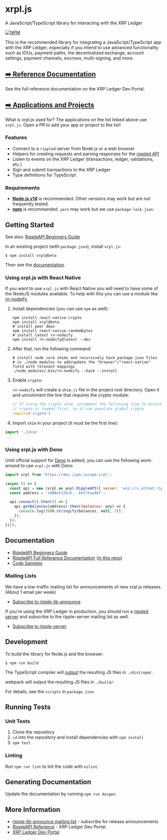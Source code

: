 # xrpl.js

A JavaScript/TypeScript library for interacting with the XRP Ledger

[![NPM](https://nodei.co/npm/xrpl.png)](https://www.npmjs.org/package/xrpl)

This is the recommended library for integrating a JavaScript/TypeScript app with the XRP Ledger, especially if you intend to use advanced functionality such as IOUs, payment paths, the decentralized exchange, account settings, payment channels, escrows, multi-signing, and more.

## [➡️ Reference Documentation](https://xrpl.org/rippleapi-reference.html)

See the full reference documentation on the XRP Ledger Dev Portal.

## [➡️ Applications and Projects](APPLICATIONS.md)

What is xrpl.js used for? The applications on the list linked above use `xrpl.js`. Open a PR to add your app or project to the list!

### Features

+ Connect to a `rippled` server from Node.js or a web browser
+ Helpers for creating requests and parsing responses for the [rippled API](https://developers.ripple.com/rippled-api.html)
+ Listen to events on the XRP Ledger (transactions, ledger, validations, etc.)
+ Sign and submit transactions to the XRP Ledger
+ Type definitions for TypeScript

### Requirements

+ **[Node.js v14](https://nodejs.org/)** is recommended. Other versions may work but are not frequently tested.
+ **[npm](https://www.npmjs.com/)** is recommended. `yarn` may work but we use `package-lock.json`.

## Getting Started

See also: [RippleAPI Beginners Guide](https://xrpl.org/get-started-with-rippleapi-for-javascript.html)

In an existing project (with `package.json`), install `xrpl.js`:
```
$ npm install xrpl@beta
```

Then see the [documentation](#documentation).

### Using xrpl.js with React Native

If you want to use `xrpl.js` with React Native you will need to have some of the NodeJS modules available. To help with this you can use a module like [rn-nodeify](https://github.com/tradle/rn-nodeify).

1. Install dependencies (you can use `npm` as well):

    ```shell
    npm install react-native-crypto
    npm install xrpl@beta
    # install peer deps
    npm install react-native-randombytes
    # install latest rn-nodeify
    npm install rn-nodeify@latest --dev
    ```

2. After that, run the following command:

    ```shell
    # install node core shims and recursively hack package.json files
    # in ./node_modules to add/update the "browser"/"react-native" field with relevant mappings
    ./node_modules/.bin/rn-nodeify --hack --install
    ```

3. Enable `crypto`:

    `rn-nodeify` will create a `shim.js` file in the project root directory.
    Open it and uncomment the line that requires the crypto module:

    ```javascript
    // If using the crypto shim, uncomment the following line to ensure
    // crypto is loaded first, so it can populate global.crypto
    require('crypto')
    ```

4. Import `shim` in your project (it must be the first line):

  ```javascript
  import './shim'
  ...
  ```

### Using xrpl.js with Deno

Until official support for [Deno](https://deno.land) is added, you can use the following work-around to use `xrpl.js` with Deno:

```javascript
import xrpl from 'https://dev.jspm.io/npm:xrpl';

(async () => {
  const api = new (xrpl as any).RippleAPI({ server: 'wss://s.altnet.rippletest.net:51233' });
  const address = 'rH8NxV12EuV...khfJ5uw9kT';

  api.connect().then(() => {
    api.getBalances(address).then((balances: any) => {
      console.log(JSON.stringify(balances, null, 2));
    });
  });
})();
```

## Documentation

+ [RippleAPI Beginners Guide](https://xrpl.org/get-started-with-rippleapi-for-javascript.html)
+ [RippleAPI Full Reference Documentation](https://xrpl.org/rippleapi-reference.html) ([in this repo](https://github.com/ripple/ripple-lib/blob/develop/docs/index.md))
+ [Code Samples](https://github.com/ripple/ripple-lib/tree/develop/docs/samples)

### Mailing Lists

We have a low-traffic mailing list for announcements of new xrpl.js releases. (About 1 email per week)

+ [Subscribe to ripple-lib-announce](https://groups.google.com/forum/#!forum/ripple-lib-announce)

If you're using the XRP Ledger in production, you should run a [rippled server](https://github.com/ripple/rippled) and subscribe to the ripple-server mailing list as well.

+ [Subscribe to ripple-server](https://groups.google.com/forum/#!forum/ripple-server)

## Development

To build the library for Node.js and the browser:
```
$ npm run build
```

The TypeScript compiler will [output](./tsconfig.json#L7) the resulting JS files in `./dist/npm/`.

webpack will output the resulting JS files in `./build/`.

For details, see the `scripts` in `package.json`.

## Running Tests

### Unit Tests

1. Clone the repository
2. `cd` into the repository and install dependencies with `npm install`
3. `npm test`

### Linting

Run `npm run lint` to lint the code with `eslint`.

## Generating Documentation

Update the documentation by running `npm run docgen`.

## More Information

+ [ripple-lib-announce mailing list](https://groups.google.com/forum/#!forum/ripple-lib-announce) - subscribe for release announcements
+ [RippleAPI Reference](https://xrpl.org/rippleapi-reference.html) - XRP Ledger Dev Portal
+ [XRP Ledger Dev Portal](https://xrpl.org/)
